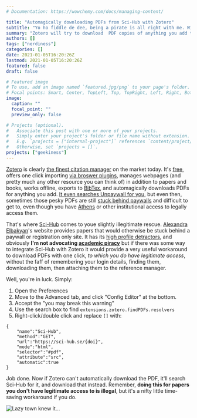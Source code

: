 ```yaml
---
# Documentation: https://wowchemy.com/docs/managing-content/

title: "Automagically downloading PDFs from Sci-Hub with Zotero"
subtitle: "Yo ho fiddle de dee, being a pirate is all right with me. Within limits."
summary: "Zotero will try to download  PDF copies of anything you add to it... but what if it's stuck behind a paywall?"
authors: []
tags: ["nerdiness"]
categories: []
date: 2021-01-05T16:20:26Z
lastmod: 2021-01-05T16:20:26Z
featured: false
draft: false

# Featured image
# To use, add an image named `featured.jpg/png` to your page's folder.
# Focal points: Smart, Center, TopLeft, Top, TopRight, Left, Right, BottomLeft, Bottom, BottomRight.
image:
  caption: ""
  focal_point: ""
  preview_only: false

# Projects (optional).
#   Associate this post with one or more of your projects.
#   Simply enter your project's folder or file name without extension.
#   E.g. `projects = ["internal-project"]` references `content/project/deep-learning/index.md`.
#   Otherwise, set `projects = []`.
projects: ["geekiness"]
---
```

[Zotero](http://zotero.org/) is clearly [the finest citation manager](https://subjectguides.library.american.edu/c.php?g=479020&p=3323781) on the market today. It's [free](https://www.zotero.org/getinvolved/), offers one click importing [via broswer plugins](https://www.zotero.org/download/connectors), manages webpages (and pretty much any other resource you can think of) in addition to papers and books, works offline, exports to [BibTex](http://www.bibtex.org/), and automagically downloads PDFs for anything you add. [It even searches Unpaywall for you](https://www.zotero.org/blog/improved-pdf-retrieval-with-unpaywall-integration/), but even then, sometimes those pesky PDFs are still [stuck behind paywalls](https://www.theguardian.com/education/2019/mar/28/paywalls-block-scientific-progress-research-should-be-open-to-everyone) and difficult to get to, even though you have [Athens](https://www.openathens.net/) or other institutional access to legally access them.

That's where [Sci-Hub](https://en.wikipedia.org/wiki/Sci-Hub) comes to youe slightly illegitimate rescue. [Alexandra Elbakyan](https://engineuring.wordpress.com/)'s website provides papers that would otherwise be stuck behind a paywall or registration only site. It has its [high profile detractors](https://www.theweek.in/news/india/2021/01/04/sci-hub-and-libgen-row-academics-speak-out-as-delhi-hc-set-to-decide-piracy-case.html), and obviously **I'm not advocating [academic piracy](https://www.enago.com/academy/academic-piracy-revolution-or-robbery/)** but if there was some way to integrate Sci-Hub with Zotero it would provide a very useful workaround to download PDFs with one click, _to which you do have legitimate access_, without the faff of remembering your login details, finding them, downloading them, then attaching them to the reference manager.

Well, you're in luck. Simply:

1) Open the Preferences
2) Move to the Advanced tab, and click "Config Editor" at the bottom. 
3) Accept the "you may break this warning"
4) Use the search box to find ```extensions.zotero.findPDFs.resolvers```
5) Right-click/double click and replace ```[]``` with:
```
{
    "name":"Sci-Hub",
    "method":"GET",
    "url":"https://sci-hub.se/{doi}",
    "mode":"html",
    "selector":"#pdf",
    "attribute":"src",
    "automatic":true
}
```
Job done. Now if Zotero can't automatically download the PDF, it'll search Sci-Hub for it, and download that instead. Remember, **doing this for papers you don't have legitimate access to is illegal**, but it's a nifty little time-saving workaround if you do.

![Lazy town knew it...](/post/zotero-sci-hub/pirate.gif)
